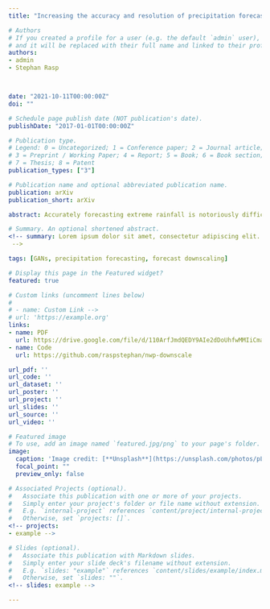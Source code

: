 ```yaml
---
title: "Increasing the accuracy and resolution of precipitation forecasts using deep generative models"

# Authors
# If you created a profile for a user (e.g. the default `admin` user), write the username (folder name) here
# and it will be replaced with their full name and linked to their profile.
authors:
- admin
- Stephan Rasp



date: "2021-10-11T00:00:00Z"
doi: ""

# Schedule page publish date (NOT publication's date).
publishDate: "2017-01-01T00:00:00Z"

# Publication type.
# Legend: 0 = Uncategorized; 1 = Conference paper; 2 = Journal article;
# 3 = Preprint / Working Paper; 4 = Report; 5 = Book; 6 = Book section;
# 7 = Thesis; 8 = Patent
publication_types: ["3"]

# Publication name and optional abbreviated publication name.
publication: arXiv
publication_short: arXiv

abstract: Accurately forecasting extreme rainfall is notoriously difficult, but is also ever more crucial for society as climate change increases the frequency of such extremes. Global numerical weather prediction models often fail to capture extremes, and are produced at too low a resolution to be actionable, while regional, high-resolution models are hugely expensive both in computation and labour. In this paper we explore the use of deep generative models to simultaneously correct and downscale (super-resolve) global ensemble forecasts over the Continental US. Specifically, using fine-grained radar observations as our ground truth, we train a conditional Generative Adversarial Network — coined CorrectorGAN — via a custom training procedure and augmented loss function, to produce ensembles of high-resolution, bias-corrected forecasts based on coarse, global precipitation forecasts in addition to other relevant meteorological fields. Our model significantly outperforms an interpolation baseline, and approaches the performance of an operational regional high-resolution model across an array of established probabilistic metrics. Crucially, CorrectorGAN, once trained, produces predictions in seconds on a single machine. These results raise exciting questions about the necessity of regional models, and whether data-driven downscaling and correction methods can be transferred to data-poor regions that so far have had no access to high-resolution forecasts.

# Summary. An optional shortened abstract.
<!-- summary: Lorem ipsum dolor sit amet, consectetur adipiscing elit. Duis posuere tellus ac convallis placerat. Proin tincidunt magna sed ex sollicitudin condimentum.
 -->

tags: [GANs, precipitation forecasting, forecast downscaling]

# Display this page in the Featured widget?
featured: true

# Custom links (uncomment lines below)
#
# - name: Custom Link -->
# url: 'https://example.org'
links:
- name: PDF
  url: https://drive.google.com/file/d/110ArfJmdQEDY9AIe2dDoUhfwMMIiCmaY/view?usp=sharing
- name: Code
  url: https://github.com/raspstephan/nwp-downscale

url_pdf: ''
url_code: ''
url_dataset: ''
url_poster: ''
url_project: ''
url_slides: ''
url_source: ''
url_video: ''

# Featured image
# To use, add an image named `featured.jpg/png` to your page's folder.
image:
  caption: 'Image credit: [**Unsplash**](https://unsplash.com/photos/pLCdAaMFLTE)'
  focal_point: ""
  preview_only: false

# Associated Projects (optional).
#   Associate this publication with one or more of your projects.
#   Simply enter your project's folder or file name without extension.
#   E.g. `internal-project` references `content/project/internal-project/index.md`.
#   Otherwise, set `projects: []`.
<!-- projects:
- example -->

# Slides (optional).
#   Associate this publication with Markdown slides.
#   Simply enter your slide deck's filename without extension.
#   E.g. `slides: "example"` references `content/slides/example/index.md`.
#   Otherwise, set `slides: ""`.
<!-- slides: example -->

---
```


<!-- {{% callout note %}}
Click the *Cite* button above to demo the feature to enable visitors to import publication metadata into their reference management software.
{{% /callout %}}

{{% callout note %}}
Create your slides in Markdown - click the *Slides* button to check out the example.
{{% /callout %}}

Supplementary notes can be added here, including [code, math, and images](https://wowchemy.com/docs/writing-markdown-latex/). -->
